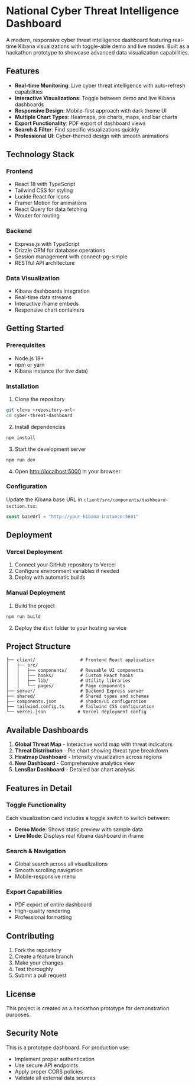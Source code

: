 # National Cyber Threat Intelligence Dashboard

A modern, responsive cyber threat intelligence dashboard featuring real-time Kibana visualizations with toggle-able demo and live modes. Built as a hackathon prototype to showcase advanced data visualization capabilities.

## Features

- **Real-time Monitoring**: Live cyber threat intelligence with auto-refresh capabilities
- **Interactive Visualizations**: Toggle between demo and live Kibana dashboards
- **Responsive Design**: Mobile-first approach with dark theme UI
- **Multiple Chart Types**: Heatmaps, pie charts, maps, and bar charts
- **Export Functionality**: PDF export of dashboard views
- **Search & Filter**: Find specific visualizations quickly
- **Professional UI**: Cyber-themed design with smooth animations

## Technology Stack

### Frontend
- React 18 with TypeScript
- Tailwind CSS for styling
- Lucide React for icons
- Framer Motion for animations
- React Query for data fetching
- Wouter for routing

### Backend
- Express.js with TypeScript
- Drizzle ORM for database operations
- Session management with connect-pg-simple
- RESTful API architecture

### Data Visualization
- Kibana dashboards integration
- Real-time data streams
- Interactive iframe embeds
- Responsive chart containers

## Getting Started

### Prerequisites
- Node.js 18+ 
- npm or yarn
- Kibana instance (for live data)

### Installation

1. Clone the repository
```bash
git clone <repository-url>
cd cyber-threat-dashboard
```

2. Install dependencies
```bash
npm install
```

3. Start the development server
```bash
npm run dev
```

4. Open [http://localhost:5000](http://localhost:5000) in your browser

### Configuration

Update the Kibana base URL in `client/src/components/dashboard-section.tsx`:
```typescript
const baseUrl = "http://your-kibana-instance:5601"
```

## Deployment

### Vercel Deployment

1. Connect your GitHub repository to Vercel
2. Configure environment variables if needed
3. Deploy with automatic builds

### Manual Deployment

1. Build the project
```bash
npm run build
```

2. Deploy the `dist` folder to your hosting service

## Project Structure

```
├── client/                 # Frontend React application
│   ├── src/
│   │   ├── components/     # Reusable UI components
│   │   ├── hooks/          # Custom React hooks
│   │   ├── lib/            # Utility libraries
│   │   └── pages/          # Page components
├── server/                 # Backend Express server
├── shared/                 # Shared types and schemas
├── components.json         # shadcn/ui configuration
├── tailwind.config.ts      # Tailwind CSS configuration
└── vercel.json            # Vercel deployment config
```

## Available Dashboards

1. **Global Threat Map** - Interactive world map with threat indicators
2. **Threat Distribution** - Pie chart showing threat type breakdown
3. **Heatmap Dashboard** - Intensity visualization across regions
4. **New Dashboard** - Comprehensive analytics view
5. **LensBar Dashboard** - Detailed bar chart analysis

## Features in Detail

### Toggle Functionality
Each visualization card includes a toggle switch to switch between:
- **Demo Mode**: Shows static preview with sample data
- **Live Mode**: Displays real Kibana dashboard in iframe

### Search & Navigation
- Global search across all visualizations
- Smooth scrolling navigation
- Mobile-responsive menu

### Export Capabilities
- PDF export of entire dashboard
- High-quality rendering
- Professional formatting

## Contributing

1. Fork the repository
2. Create a feature branch
3. Make your changes
4. Test thoroughly
5. Submit a pull request

## License

This project is created as a hackathon prototype for demonstration purposes.

## Security Note

This is a prototype dashboard. For production use:
- Implement proper authentication
- Use secure API endpoints
- Apply proper CORS policies
- Validate all external data sources